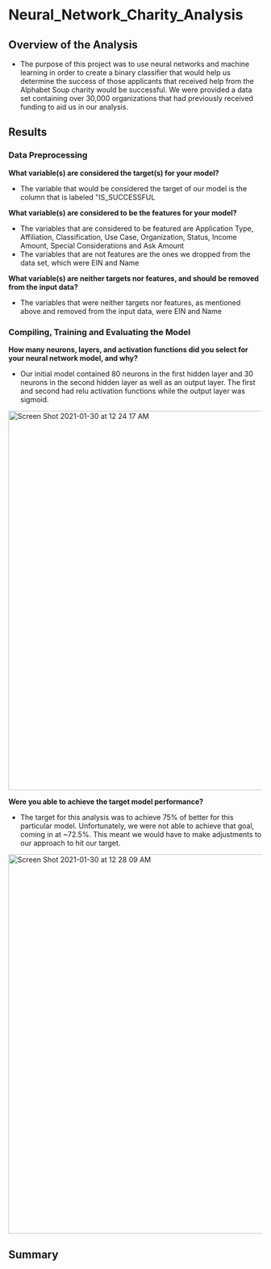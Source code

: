 # Neural_Network_Charity_Analysis

## Overview of the Analysis

- The purpose of this project was to use neural networks and machine learning in order to create a binary classifier that would help us determine the success of those applicants that received help from the Alphabet Soup charity would be successful. We were provided a data set containing over 30,000 organizations that had previously received funding to aid us in our analysis. 

## Results

### Data Preprocessing

**What variable(s) are considered the target(s) for your model?**
- The variable that would be considered the target of our model is the column that is labeled "IS_SUCCESSFUL

**What variable(s) are considered to be the features for your model?**
- The variables that are considered to be featured are Application Type, Affiliation, Classification, Use Case, Organization, Status, Income Amount, Special Considerations and Ask Amount
- The variables that are not features are the ones we dropped from the data set, which were EIN and Name

**What variable(s) are neither targets nor features, and should be removed from the input data?**
- The variables that were neither targets nor features, as mentioned above and removed from the input data, were EIN and Name

### Compiling, Training and Evaluating the Model

**How many neurons, layers, and activation functions did you select for your neural network model, and why?**
- Our initial model contained 80 neurons in the first hidden layer and 30 neurons in the second hidden layer as well as an output layer. The first and second had relu activation functions while the output layer was sigmoid.

<img width="752" alt="Screen Shot 2021-01-30 at 12 24 17 AM" src="https://user-images.githubusercontent.com/68168883/106348092-8f5dc800-6291-11eb-87d7-1e43b49f0ca6.png">

**Were you able to achieve the target model performance?**
- The target for this analysis was to achieve 75% of better for this particular model. Unfortunately, we were not able to achieve that goal, coming in at ~72.5%. This meant we would have to make adjustments to our approach to hit our target.

<img width="752" alt="Screen Shot 2021-01-30 at 12 28 09 AM" src="https://user-images.githubusercontent.com/68168883/106348154-0c893d00-6292-11eb-8a16-051b674a1fbc.png">



## Summary
